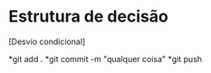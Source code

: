 # Estrutura de decisão 
 [Desvio condicional]









*git add . 
*git commit -m "qualquer coisa"
*git push
